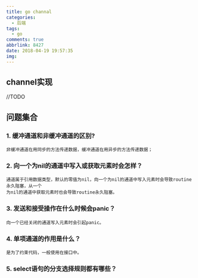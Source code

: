 ```yaml
---
title: go channal
categories:
  - 后端
tags:
  - go
comments: true
abbrlink: 8427
date: 2018-04-19 19:57:35
img:
---
```


## channel实现
//TODO

## 问题集合
### 1. 缓冲通道和非缓冲通道的区别?
    非缓冲通道在用同步的方法传递数据，缓冲通道在用异步的方法传递数据；
### 2. 向一个为nil的通道中写入或获取元素时会怎样？
    通道属于引用数据类型，默认的零值为nil，向一个为nil的通道中写入元素时会导致routine永久阻塞，从一个
    为nil的通道中获取元素时也会导致routine永久阻塞。
### 3. 发送和接受操作在什么时候会panic？
    向一个已经关闭的通道写入元素时会引起panic。
### 4. 单项通道的作用是什么？
    是为了约束代码，一般使用在接口中。
### 5. select语句的分支选择规则都有哪些？
